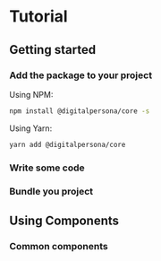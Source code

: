 # Tutorial

## Getting started

### Add the package to your project

Using NPM:
```bash
npm install @digitalpersona/core -s
```
Using Yarn:
```bash
yarn add @digitalpersona/core
```

### Write some code

### Bundle you project

## Using Components 

### Common components

